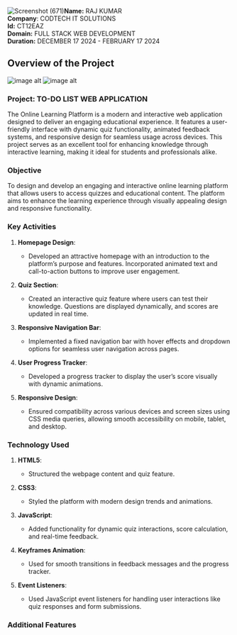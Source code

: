 ![Screenshot (671)](https://github.com/user-attachments/assets/0f9567f2-1441-4515-a5f4-f634553ec843)**Name:** RAJ KUMAR  
**Company**: CODTECH IT SOLUTIONS  
**Id:** CT12EAZ  
**Domain:** FULL STACK WEB DEVELOPMENT  
**Duration:** DECEMBER 17 2024 - FEBRUARY 17 2024  


## Overview of the Project

![image alt](https://github.com/user-attachments/assets/8c3a7bc2-1c8c-4926-95c8-2db96d4b858a)
![image alt](https://github.com/user-attachments/assets/c4f2ae64-1de5-4629-8de6-ec6930867484)


### Project: TO-DO LIST WEB APPLICATION

The Online Learning Platform is a modern and interactive web application designed to deliver an engaging educational experience. It features a user-friendly interface with dynamic quiz functionality, animated feedback systems, and responsive design for seamless usage across devices. This project serves as an excellent tool for enhancing knowledge through interactive learning, making it ideal for students and professionals alike.

### Objective

To design and develop an engaging and interactive online learning platform that allows users to access quizzes and educational content. The platform aims to enhance the learning experience through visually appealing design and responsive functionality.



### Key Activities

1. **Homepage Design**:
   - Developed an attractive homepage with an introduction to the platform’s purpose and features. Incorporated animated text and call-to-action buttons to improve user engagement.
     
2. **Quiz Section**:
   - Created an interactive quiz feature where users can test their knowledge. Questions are displayed dynamically, and scores are updated in real time.
     
3. **Responsive Navigation Bar**:
   - Implemented a fixed navigation bar with hover effects and dropdown options for seamless user navigation across pages.

4. **User Progress Tracker**:
   - Developed a progress tracker to display the user’s score visually with dynamic animations.

5. **Responsive Design**:
   - Ensured compatibility across various devices and screen sizes using CSS media queries, allowing smooth accessibility on mobile, tablet, and desktop.



### Technology Used

1. **HTML5**:
   - Structured the webpage content and quiz feature.

2. **CSS3**:
   - Styled the platform with modern design trends and animations.

3. **JavaScript**:
   - Added functionality for dynamic quiz interactions, score calculation, and real-time feedback.

4. **Keyframes Animation**:
   - Used for smooth transitions in feedback messages and the progress tracker.

5. **Event Listeners**:
   - Used JavaScript event listeners for handling user interactions like quiz responses and form submissions.
### Additional Features

